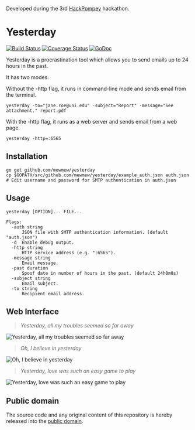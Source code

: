 Developed during the 3rd [HackPompey](https://twitter.com/hackpompey) hackathon.

# Yesterday

[![Build Status](https://travis-ci.org/mewmew/yesterday.svg?branch=master)](https://travis-ci.org/mewmew/yesterday)
[![Coverage Status](https://img.shields.io/coveralls/mewmew/yesterday.svg)](https://coveralls.io/r/mewmew/yesterday?branch=master)
[![GoDoc](https://godoc.org/github.com/mewmew/yesterday?status.svg)](https://godoc.org/github.com/mewmew/yesterday)

Yesterday is a procrastination tool which allows you to send emails up to 24 hours in the past.

It has two modes.

Without the -http flag, it runs in command-line mode and sends email from the terminal.

    yesterday -to="jane.roe@uni.edu" -subject="Report" -message="See attachment." report.pdf

With the -http flag, it runs as a web server and sends email from a web page.

    yesterday -http=:6565

## Installation

    go get github.com/mewmew/yesterday
    cp $GOPATH/src/github.com/mewmew/yesterday/example_auth.json auth.json
    # Edit username and password for SMTP authentication in auth.json

## Usage

```
yesterday [OPTION]... FILE...

Flags:
  -auth string
      JSON file with SMTP authentication information. (default "auth.json")
  -d  Enable debug output.
  -http string
      HTTP service address (e.g. ":6565").
  -message string
      Email message.
  -past duration
      Spoof date in number of hours in the past. (default 24h0m0s)
  -subject string
      Email subject.
  -to string
      Recipient email address.

```

## Web Interface

> *Yesterday, all my troubles seemed so far away*

![Yesterday, all my troubles seemed so far away](https://raw.githubusercontent.com/mewmew/yesterday/master/examples/yesterday_1.png)

> *Oh, I believe in yesterday*

![Oh, I believe in yesterday](https://raw.githubusercontent.com/mewmew/yesterday/master/examples/yesterday_2.png)

> *Yesterday, love was such an easy game to play*

![Yesterday, love was such an easy game to play](https://raw.githubusercontent.com/mewmew/yesterday/master/examples/yesterday_3.png)

## Public domain

The source code and any original content of this repository is hereby released into the [public domain].

[public domain]: https://creativecommons.org/publicdomain/zero/1.0/
